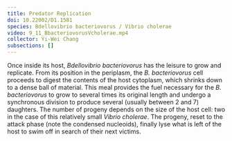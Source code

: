 ```yaml
---
title: Predator Replication
doi: 10.22002/D1.1581
species: Bdellovibrio bacteriovorus / Vibrio cholerae
video: 9_11_BbacteriovorusVcholerae.mp4
collector: Yi-Wei Chang
subsections: []
---
```


Once inside its host, *Bdellovibrio bacteriovorus* has the leisure to grow and replicate. From its position in the periplasm, the *B. bacteriovorus* cell proceeds to digest the contents of the host cytoplasm, which shrinks down to a dense ball of material. This meal provides the fuel necessary for the *B. bacteriovorus* to grow to several times its original length and undergo a synchronous division to produce several (usually between 2 and 7) daughters. The number of progeny depends on the size of the host cell: two in the case of this relatively small *Vibrio cholerae*. The progeny, reset to the attack phase (note the condensed nucleoids), finally lyse what is left of the host to swim off in search of their next victims.

